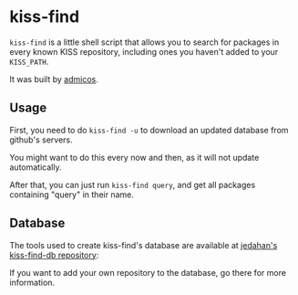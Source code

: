 # kiss-find

`kiss-find` is a little shell script that allows you to search for packages in
every known KISS repository, including ones you haven't added to your `KISS_PATH`.

It was built by [admicos](https://git.ebc.li/admicos).

## Usage

First, you need to do `kiss-find -u` to download an updated database from github's servers.

You might want to do this every now and then, as it will not update automatically.

After that, you can just run `kiss-find query`, and get all packages containing "query" in their name.

## Database

The tools used to create kiss-find's database are available at [jedahan's kiss-find-db repository][]:

[jedahan's kiss-find-db repository]: https://github.com/jedahan/kiss-find-db

If you want to add your own repository to the database, go there for more information.
